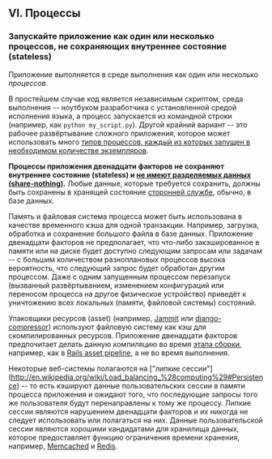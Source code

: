 ## VI. Процессы

### Запускайте приложение как один или несколько процессов, не сохраняющих внутреннее состояние (stateless)

Приложение выполняется в среде выполнения как один или несколько *процессов*.

В простейшем случае код является независимым скриптом, среда выполнения -- ноутбуком разработчика с установленной средой исполнения языка, а процесс запускается из командной строки (например, как `python my_script.py`). Другой крайний вариант -- это рабочее развёртывание сложного приложения, которое может использовать много [типов процессов, каждый из которых запущен в необходимом количестве экземпляров](./concurrency).

**Процессы приложения двенадцати факторов не сохраняют внутреннее состояние (stateless) и [не имеют разделяемых данных (share-nothing)](http://en.wikipedia.org/wiki/Shared_nothing_architecture).** Любые данные, которые требуется сохранить, должны быть сохранены в хранящей состояние [сторонней службе](./backing-services), обычно, в базе данных.

Память и файловая система процесса может быть использована в качестве временного кэша для одной транзакции. Например, загрузка, обработка и сохранение большого файла в базе данных. Приложение двенадцати факторов не предполагает, что что-либо закэшированное в памяти или на диске будет доступно следующим запросам или задачам -- с большим количеством разноплановых процессов высока вероятность, что следующий запрос будет обработан другим процессом. Даже с одним запущенным процессом перезапуск (вызванный развёртыванием, изменением конфигураций или переносом процесса на другое физическое устройство) приведёт к уничтожению всех локальных (памяти, файловой системы) состояний.

Упаковщики ресурсов (asset) (например, [Jammit](http://documentcloud.github.com/jammit/) или [django-compressor](http://django-compressor.readthedocs.org/)) используют файловую систему как кэш для скомпилированных ресурсов. Приложение двенадцати факторов предпочитает делать данную компиляцию во время [этапа сборки](./build-release-run), например, как в [Rails asset pipeline](http://guides.rubyonrails.org/asset_pipeline.html), а не во время выполнения.

Некоторые веб-системы полагаются на ["липкие сессии"] (http://en.wikipedia.org/wiki/Load_balancing_%28computing%29#Persistence) -- то есть кэшируют данные пользовательских сессии в памяти процесса приложения и ожидают того, что последующие запросы того же пользователя будут перенаправлены к тому же процессу. Липкие сессии являются нарушением двенадцати факторов и их никогда не следует использовать или полагаться на них. Данные пользовательской сессии являются хорошими кандидатами для хранилища данных, которое предоставляет функцию ограничения времени хранения, например, [Memcached](http://memcached.org/) и [Redis](http://redis.io/).
